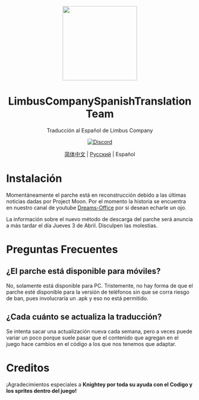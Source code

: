 <div align="center">
<a href="https://github.com/Dreams-Office/LimbusCompanySpanishTranslationTeam">
   <img src="https://avatars.githubusercontent.com/u/167843717" width="200" height="200" />
</a>

# LimbusCompanySpanishTranslationTeam
Traducción al Español de Limbus Company

[![Discord](https://img.shields.io/badge/Discord%20Hispano%20de%20PM-641E16?style=plastic&logo=discord&logoColor=473DBF&link=https%3A%2F%2Fdiscord.gg%2FWfbHG4aZ6f)](https://discord.gg/WfbHG4aZ6f)


[简体中文](https://github.com/LocalizeLimbusCompany/LocalizeLimbusCompany) | [Русский](https://github.com/Crescent-Corporation/LimbusCompanyBusRUS) | Español
</div>

# Instalación
Momentáneamente el parche está en reconstrucción debido a las últimas noticias dadas por Project Moon. Por el momento la historia se encuentra en nuestro canal de youtube [Dreams-Office](https://www.youtube.com/@DreamsOfficeLC) por si desean echarle un ojo.

La información sobre el nuevo método de descarga del parche será anuncia a más tardar el día Jueves 3 de Abril. Disculpen las molestias.
# Preguntas Frecuentes

## ¿El parche está disponible para móviles?
No, solamente está disponible para PC. Tristemente, no hay forma de que el parche esté disponible para la versión de teléfonos sin que se corra riesgo de ban, pues involucraría un .apk y eso no está permitido.

## ¿Cada cuánto se actualiza la traducción?
Se intenta sacar una actualización nueva cada semana, pero a veces puede variar un poco porque suele pasar que el contenido que agregan en el juego hace cambios en el código a los que nos tenemos que adaptar.

# Creditos
¡Agradecimientos especiales a <b>Knightey<b> por toda su ayuda con el Codigo y los sprites dentro del juego!

